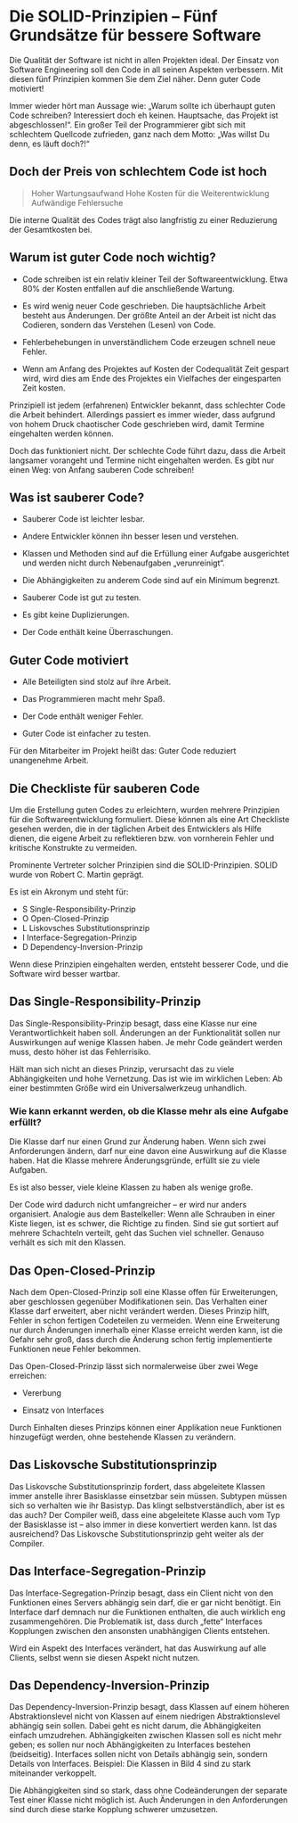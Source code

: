 # Die SOLID-Prinzipien – Fünf Grundsätze für bessere Software

Die Qualität der Software ist nicht in allen Projekten ideal. Der Einsatz von 
Software Engineering soll den Code in all seinen Aspekten verbessern. Mit diesen 
fünf Prinzipien kommen Sie dem Ziel näher. Denn guter Code motiviert!

Immer wieder hört man Aussage wie: „Warum sollte ich überhaupt guten Code schreiben? 
Interessiert doch eh keinen. Hauptsache, das Projekt ist abgeschlossen!“. 
Ein großer Teil der Programmierer gibt sich mit schlechtem Quellcode zufrieden,
ganz nach dem Motto: „Was willst Du denn, es läuft doch?!“

## Doch der Preis von schlechtem Code ist hoch

> Hoher Wartungsaufwand
> Hohe Kosten für die Weiterentwicklung
> Aufwändige Fehlersuche

Die interne Qualität des Codes trägt also langfristig zu einer Reduzierung 
der Gesamtkosten bei.

## Warum ist guter Code noch wichtig?

- Code schreiben ist ein relativ kleiner Teil der Softwareentwicklung. Etwa 80% 
  der Kosten entfallen auf die anschließende Wartung.
  
- Es wird wenig neuer Code geschrieben. Die hauptsächliche Arbeit besteht aus Änderungen. 
  Der größte Anteil an der Arbeit ist nicht das Codieren, sondern das Verstehen (Lesen) von Code.  
  
- Fehlerbehebungen in unverständlichem Code erzeugen schnell neue Fehler.

- Wenn am Anfang des Projektes auf Kosten der Codequalität Zeit gespart wird, wird dies 
  am Ende des Projektes ein Vielfaches der eingesparten Zeit kosten.

Prinzipiell ist jedem (erfahrenen) Entwickler bekannt, dass schlechter Code die Arbeit 
behindert. Allerdings passiert es immer wieder, dass aufgrund von hohem Druck chaotischer 
Code geschrieben wird, damit Termine eingehalten werden können.

Doch das funktioniert nicht. Der schlechte Code führt dazu, dass die Arbeit langsamer vorangeht 
und Termine nicht eingehalten werden. Es gibt nur einen Weg: von Anfang sauberen Code schreiben!

## Was ist sauberer Code?

- Sauberer Code ist leichter lesbar.

- Andere Entwickler können ihn besser lesen und verstehen.

- Klassen und Methoden sind auf die Erfüllung einer Aufgabe ausgerichtet und werden nicht durch 
  Nebenaufgaben „verunreinigt“.

- Die Abhängigkeiten zu anderem Code sind auf ein Minimum begrenzt.

- Sauberer Code ist gut zu testen.

- Es gibt keine Duplizierungen.

- Der Code enthält keine Überraschungen.

## Guter Code motiviert

- Alle Beteiligten sind stolz auf ihre Arbeit.

- Das Programmieren macht mehr Spaß.

- Der Code enthält weniger Fehler.

- Guter Code ist einfacher zu testen.

Für den Mitarbeiter im Projekt heißt das: Guter Code reduziert unangenehme Arbeit.

## Die Checkliste für sauberen Code

Um die Erstellung guten Codes zu erleichtern, wurden mehrere Prinzipien für 
die Softwareentwicklung formuliert. Diese können als eine Art Checkliste gesehen 
werden, die in der täglichen Arbeit des Entwicklers als Hilfe dienen, die eigene 
Arbeit zu reflektieren bzw. von vornherein Fehler und kritische Konstrukte zu vermeiden.

Prominente Vertreter solcher Prinzipien sind die SOLID-Prinzipien. SOLID wurde 
von Robert C. Martin geprägt. 

Es ist ein Akronym und steht für:

- S Single-Responsibility-Prinzip
- O Open-Closed-Prinzip
- L Liskovsches Substitutionsprinzip
- I Interface-Segregation-Prinzip
- D Dependency-Inversion-Prinzip

Wenn diese Prinzipien eingehalten werden, entsteht besserer Code, und die Software 
wird besser wartbar.

## Das Single-Responsibility-Prinzip

Das Single-Responsibility-Prinzip besagt, dass eine Klasse nur eine Verantwortlichkeit 
haben soll. Änderungen an der Funktionalität sollen nur Auswirkungen auf wenige Klassen 
haben. Je mehr Code geändert werden muss, desto höher ist das Fehlerrisiko.

Hält man sich nicht an dieses Prinzip, verursacht das zu viele Abhängigkeiten und hohe 
Vernetzung. Das ist wie im wirklichen Leben: Ab einer bestimmten Größe wird ein
Universalwerkzeug unhandlich.

### Wie kann erkannt werden, ob die Klasse mehr als eine Aufgabe erfüllt?

Die Klasse darf nur einen Grund zur Änderung haben. Wenn sich zwei Anforderungen ändern, 
darf nur eine davon eine Auswirkung auf die Klasse haben. Hat die Klasse mehrere 
Änderungsgründe, erfüllt sie zu viele Aufgaben.

Es ist also besser, viele kleine Klassen zu haben als wenige große.

Der Code wird dadurch nicht umfangreicher – er wird nur anders organisiert. Analogie 
aus dem Bastelkeller: Wenn alle Schrauben in einer Kiste liegen, ist es schwer, 
die Richtige zu finden. Sind sie gut sortiert auf mehrere Schachteln verteilt, geht 
das Suchen viel schneller. Genauso verhält es sich mit den Klassen.

## Das Open-Closed-Prinzip

Nach dem Open-Closed-Prinzip soll eine Klasse offen für Erweiterungen, aber geschlossen 
gegenüber Modifikationen sein. Das Verhalten einer Klasse darf erweitert, aber nicht 
verändert werden. Dieses Prinzip hilft, Fehler in schon fertigen Codeteilen zu vermeiden. 
Wenn eine Erweiterung nur durch Änderungen innerhalb einer Klasse erreicht werden kann, 
ist die Gefahr sehr groß, dass durch die Änderung schon fertig implementierte Funktionen 
neue Fehler bekommen.

Das Open-Closed-Prinzip lässt sich normalerweise über zwei Wege erreichen:

- Vererbung

- Einsatz von Interfaces

Durch Einhalten dieses Prinzips können einer Applikation neue Funktionen hinzugefügt 
werden, ohne bestehende Klassen zu verändern.

## Das Liskovsche Substitutionsprinzip

Das Liskovsche Substitutionsprinzip fordert, dass abgeleitete Klassen immer anstelle 
ihrer Basisklasse einsetzbar sein müssen. Subtypen müssen sich so verhalten wie ihr 
Basistyp. Das klingt selbstverständlich, aber ist es das auch? Der Compiler weiß, 
dass eine abgeleitete Klasse auch vom Typ der Basisklasse ist – also immer in diese 
konvertiert werden kann. Ist das ausreichend? Das Liskovsche Substitutionsprinzip 
geht weiter als der Compiler.

## Das Interface-Segregation-Prinzip

Das Interface-Segregation-Prinzip besagt, dass ein Client nicht von den Funktionen 
eines Servers abhängig sein darf, die er gar nicht benötigt. Ein Interface darf demnach 
nur die Funktionen enthalten, die auch wirklich eng zusammengehören. Die Problematik 
ist, dass durch „fette“ Interfaces Kopplungen zwischen den ansonsten unabhängigen 
Clients entstehen.

Wird ein Aspekt des Interfaces verändert, hat das Auswirkung auf alle Clients, selbst 
wenn sie diesen Aspekt nicht nutzen. 

## Das Dependency-Inversion-Prinzip

Das Dependency-Inversion-Prinzip besagt, dass Klassen auf einem höheren Abstraktionslevel 
nicht von Klassen auf einem niedrigen Abstraktionslevel abhängig sein sollen. Dabei 
geht es nicht darum, die Abhängigkeiten einfach umzudrehen. Abhängigkeiten zwischen 
Klassen soll es nicht mehr geben; es sollen nur noch Abhängigkeiten zu Interfaces 
bestehen (beidseitig). Interfaces sollen nicht von Details abhängig sein, sondern 
Details von Interfaces. Beispiel: Die Klassen in Bild 4 sind zu stark miteinander 
verkoppelt.

Die Abhängigkeiten sind so stark, dass ohne Codeänderungen der separate Test einer 
Klasse nicht möglich ist. Auch Änderungen in den Anforderungen sind durch diese 
starke Kopplung schwerer umzusetzen.



